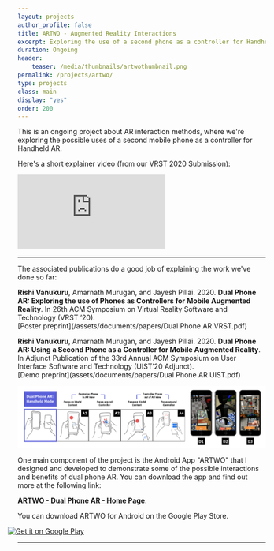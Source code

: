 ```yaml
---
layout: projects
author_profile: false
title: ARTWO - Augmented Reality Interactions
excerpt: Exploring the use of a second phone as a controller for Handheld AR experiences.
duration: Ongoing
header:
    teaser: /media/thumbnails/artwothumbnail.png
permalink: /projects/artwo/
type: projects
class: main
display: "yes"
order: 200
---
```


This is an ongoing project about AR interaction methods, where we're exploring the possible uses of a second mobile phone as a controller for Handheld AR.

Here's a short explainer video (from our VRST 2020 Submission):

<iframe class = "video" src="https://www.youtube.com/embed/UhhbrCqQJ04" frameborder="0" allow="accelerometer; autoplay; encrypted-media; gyroscope; picture-in-picture" allowfullscreen></iframe>

---

The associated publications do a good job of explaining the work we've done so far:

**Rishi Vanukuru**, Amarnath Murugan, and Jayesh Pillai. 2020. **Dual Phone AR: Exploring the use of Phones as Controllers for Mobile Augmented Reality**. In 26th ACM Symposium on Virtual Reality Software and Technology (VRST ’20).  
[Poster preprint](/assets/documents/papers/Dual Phone AR VRST.pdf)

**Rishi Vanukuru**, Amarnath Murugan, and Jayesh Pillai. 2020. **Dual Phone AR: Using a Second Phone as a Controller for Mobile Augmented Reality**. In Adjunct Publication of the 33rd Annual ACM Symposium on User Interface Software and Technology (UIST’20 Adjunct).  
[Demo preprint](assets/documents/papers/Dual Phone AR UIST.pdf)

![ARTWO Header Image](/media/ARTWO/header.png)

One main component of the project is the Android App "ARTWO" that I designed and developed to demonstrate some of the possible interactions and benefits of dual phone AR. You can download the app and find out more at the following link:

 [**ARTWO - Dual Phone AR - Home Page**](https://rishivanukuru.com/artwo/). 
 
 You can download ARTWO for Android on the Google Play Store.
 
 <div style = "width: 300px; margin-left:-20px; padding-left:0px;"><a href='https://play.google.com/store/apps/details?id=com.rishivanukuru.artwo&pcampaignid=pcampaignidMKT-Other-global-all-co-prtnr-py-PartBadge-Mar2515-1'><img width="200" alt='Get it on Google Play' src='https://play.google.com/intl/en_us/badges/static/images/badges/en_badge_web_generic.png'/></a></div>

---




<!--
A short presentation explaining this research project can be viewed below:

<iframe class= "video" src="https://docs.google.com/presentation/d/e/2PACX-1vRELXOdR-ylIB3Xhg7dN3ueNsmbPwTJktmpePfnqyk-biqCslMglvD6K_fXlMV8lLKx6l6WtX04i7yc/embed?start=false&loop=false&delayms=60000" frameborder="0" width="100%" height = "minmax(20px, auto)"  allowfullscreen="true" mozallowfullscreen="true" webkitallowfullscreen="true"></iframe>
---
-->

